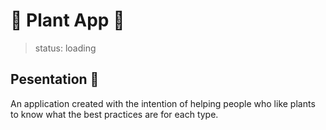 # :cactus: Plant App :herb:

 >status: loading

## Pesentation :herb:

An application created with the intention of helping people who like plants to know what the best practices are for each type.



